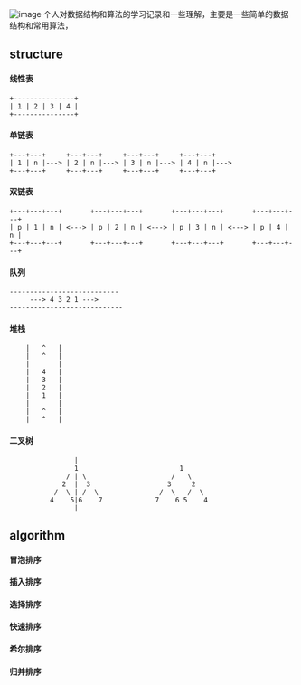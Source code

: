 ![image](https://img.shields.io/github/issues/jccjd/structure_algorithm)
个人对数据结构和算法的学习记录和一些理解，主要是一些简单的数据结构和常用算法，


## structure

#### 线性表

    +---------------+
    | 1 | 2 | 3 | 4 |
    +---------------+
#### 单链表

    +---+---+     +---+---+     +---+---+     +---+---+ 
    | 1 | n |---> | 2 | n |---> | 3 | n |---> | 4 | n |--->
    +---+---+     +---+---+     +---+---+     +---+---+
#### 双链表

    +---+---+---+       +---+---+---+       +---+---+---+       +---+---+---+        
    | p | 1 | n | <---> | p | 2 | n | <---> | p | 3 | n | <---> | p | 4 | n |
    +---+---+---+       +---+---+---+       +---+---+---+       +---+---+---+
    
#### 队列

    ---------------------------
         ---> 4 3 2 1 --->
    ----------------------------
    
#### 堆栈

        |   ^   |
        |   ^   |
        |       |
        |   4   |
        |   3   |
        |   2   |
        |   1   |
        |       |
        |   ^   |
        |   ^   |
#### 二叉树
    
                    |
                    1                         1
                  / | \                     /   \
                 2  |  3                   3     2
               /  \ | /  \               /  \   /  \
              4    5|6    7             7    6 5    4   
                    |
    
    
## algorithm
#### 冒泡排序
#### 插入排序
#### 选择排序
#### 快速排序
#### 希尔排序
#### 归并排序
